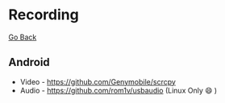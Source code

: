 # Recording

[Go Back](./)

## Android

* Video - https://github.com/Genymobile/scrcpy
* Audio - https://github.com/rom1v/usbaudio (Linux Only :smile: )
